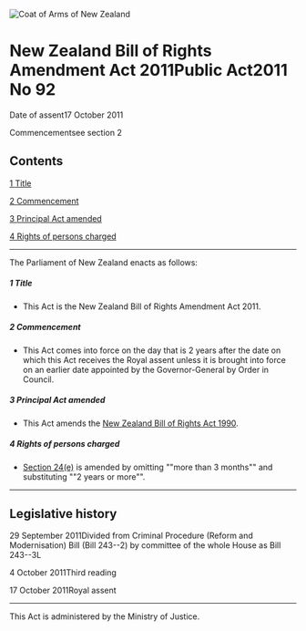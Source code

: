 ![Coat of Arms of New Zealand](/images/leg-crest.jpg)

# New Zealand Bill of Rights Amendment Act 2011Public Act2011 No 92

Date of assent17 October 2011

Commencementsee section 2

## Contents

[1 ][0][][0][Title][0]

[2 ][1][][1][Commencement][1]

[3 ][2][][2][Principal Act amended][2]

[4 ][3][][3][Rights of persons charged][3]

---

The Parliament of New Zealand enacts as follows:

##### 1 Title
    
*   This Act is the New Zealand Bill of Rights Amendment Act 2011\.

##### 2 Commencement
    
*   This Act comes into force on the day that is 2 years after the date on which this Act receives the Royal assent unless it is brought into force on an earlier date appointed by the Governor-General by Order in Council.

##### 3 Principal Act amended
    
*   This Act amends the [New Zealand Bill of Rights Act 1990][4].

##### 4 Rights of persons charged
    
*   [Section 24(e)][5] is amended by omitting ""more than 3 months"" and substituting ""2 years or more"".

---

## Legislative history

29 September 2011Divided from Criminal Procedure (Reform and Modernisation) Bill (Bill 243--2) by committee of the whole House as Bill 243--3L

4 October 2011Third reading

17 October 2011Royal assent

---

This Act is administered by the Ministry of Justice.

[0]: http://www.legislation.govt.nz/act/public/2011/0092/latest/whole.html#DLM4058704
[1]: http://www.legislation.govt.nz/act/public/2011/0092/latest/whole.html#DLM4058705
[2]: http://www.legislation.govt.nz/act/public/2011/0092/latest/whole.html#DLM4058706
[3]: http://www.legislation.govt.nz/act/public/2011/0092/latest/whole.html#DLM4058703
[4]: http://www.legislation.govt.nz/act/public/2011/0092/latest/link.aspx?id=DLM224791
[5]: http://www.legislation.govt.nz/act/public/2011/0092/latest/link.aspx?id=DLM225526